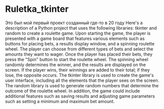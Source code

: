 # Ruletka_tkinter
Это был мой первый проект созданный где-то в 20 году
Here's a description of a Python project that uses the following libraries: tkinter and random to create a roulette game.
Upon starting the game, the player is presented with a game board that features various elements such as buttons for placing bets, a results display window, and a spinning roulette wheel. The player can choose from different types of bets and select the amounts they want to wager.
Once the player has placed their bets, they press the "Spin" button to start the roulette wheel. The spinning wheel randomly determines the winner, and the results are displayed on the screen. If the player wins, their winnings are added to their total; if they lose, the opposite occurs.
The tkinter library is used to create the game's user interface, including all the elements that the player sees on the screen. The random library is used to generate random numbers that determine the outcome of the roulette wheel.
In addition, the game could include additional features such as saving results and adjusting game parameters such as setting a minimum and maximum bet amount.
